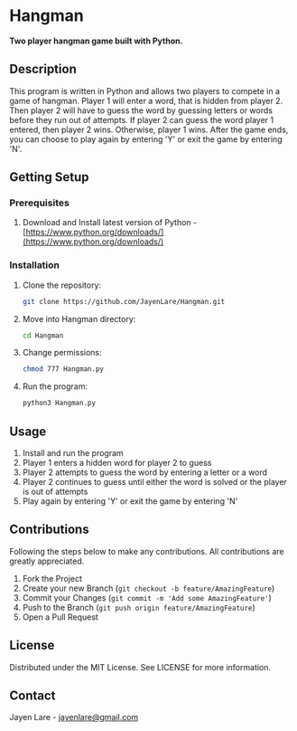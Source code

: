 # Hangman
**Two player hangman game built with Python.**

## Description
This program is written in Python and allows two players to compete in a game of hangman. Player 1 will enter a word, that is hidden from player 2. Then player 2 will have to guess the word by guessing letters or words before they run out of attempts. If player 2 can guess the word player 1 entered, then player 2 wins. Otherwise, player 1 wins. After the game ends, you can choose to play again by entering 'Y' or exit the game by entering 'N'.

## Getting Setup
### Prerequisites
1. Download and Install latest version of Python - [https://www.python.org/downloads/](https://www.python.org/downloads/)
### Installation
1. Clone the repository:
    ```sh
   git clone https://github.com/JayenLare/Hangman.git
   ```
2. Move into Hangman directory:
    ```sh
    cd Hangman
    ```
3. Change permissions:
    ```sh
    chmod 777 Hangman.py
    ```
4. Run the program:
    ```sh
    python3 Hangman.py
    ```

## Usage
1. Install and run the program
2. Player 1 enters a hidden word for player 2 to guess
3. Player 2 attempts to guess the word by entering a letter or a word
4. Player 2 continues to guess until either the word is solved or the player is out of attempts
5. Play again by entering 'Y' or exit the game by entering 'N'

## Contributions
Following the steps below to make any contributions. All contributions are greatly appreciated.
1. Fork the Project
2. Create your new Branch (`git checkout -b feature/AmazingFeature`)
3. Commit your Changes (`git commit -m 'Add some AmazingFeature'`)
4. Push to the Branch (`git push origin feature/AmazingFeature`)
5. Open a Pull Request

## License
Distributed under the MIT License. See LICENSE for more information.

## Contact
Jayen Lare - jayenlare@gmail.com
